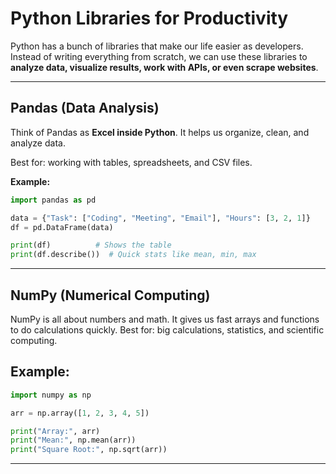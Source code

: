 # Python Libraries for Productivity  

Python has a bunch of libraries that make our life easier as developers. Instead of writing everything from scratch, we can use these libraries to **analyze data, visualize results, work with APIs, or even scrape websites**.  

---

## Pandas (Data Analysis)  

Think of Pandas as **Excel inside Python**. It helps us organize, clean, and analyze data.  

Best for: working with tables, spreadsheets, and CSV files.  

**Example:**
```python
import pandas as pd

data = {"Task": ["Coding", "Meeting", "Email"], "Hours": [3, 2, 1]}
df = pd.DataFrame(data)

print(df)          # Shows the table
print(df.describe())  # Quick stats like mean, min, max
```

---

## NumPy (Numerical Computing)

NumPy is all about numbers and math. It gives us fast arrays and functions to do calculations quickly.
Best for: big calculations, statistics, and scientific computing.

## Example:

```python
import numpy as np

arr = np.array([1, 2, 3, 4, 5])

print("Array:", arr)
print("Mean:", np.mean(arr))
print("Square Root:", np.sqrt(arr))
```

---


















